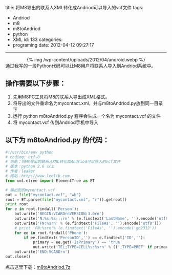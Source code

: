 title: 将M8导出的联系人XML转化成Andriod可以导入的vcf文件
tags:
  - Andriod
  - m8
  - m8toAndriod
  - python
  - XML
id: 133
categories:
  - programing
date: 2012-04-12 09:27:17
---

<center>{% img /wp-content/uploads/2012/04/android.webp %}</center>
通过我写的一段Python代码可以让M8用户将联系人导入到Andriod系统中。

## 操作需要以下步骤：

1. 先用M8PC工具将M8的联系人导出成XML格式。
2. 将导出的文件重命名为mycontact.xml，并与m8toAndriod.py放到同一目录下
3. 运行 python m8toAndriod.py 程序会生成一个名为 mycontact.vcf 的文件
4. 将 mycontact.vcf 传到Andriod手机中导入

## 以下为 m8toAndriod.py 的代码：
```python
#!/usr/bin/env python
# coding: utf-8
# 功能：将M8导出的联系人XML转化成Andriod可以导入的vcf文件
# 版本：python 2.6 以上
# 作者：leaker
# 网站：http://www.leelib.com
from xml.etree import ElementTree as ET

# 输出到的mycontact.vcf
out = file("mycontact.vcf", "wb")
root = ET.parse(file("mycontact.xml", "r")).getroot()
print root
for e in root.findall('Person'):
    out.write('BEGIN:VCARDrnVERSION:3.0rn')
    out.write('N:%s;%s;;;rn' % (e.findtext('LastName', '').encode('utf8'), e.findtext('FirstName', '').encode('utf8')))
    out.write('FN:%srn' % (e.findtext('FileAs', '').encode('utf8')))
    # print 'FN:%srn'% (e.findtext('FileAs', '').encode('gb2312'))
    for ee in root.findall('Phone'):
        if ee.findtext('PersonID','') == e.findtext('ID',''):
            primary = ee.get('IsPrimary') == 'true'
            out.write('TEL;TYPE=CELL%s:%srn' % ((';TYPE=PREF' if primary else ''), ee.findtext('Info','')))
    out.write('END:VCARDrn')
out.close()
```
点击这里下载：[m8toAndriod.7z](/wp-content/uploads/2012/04/m8toAndriod.7z)
